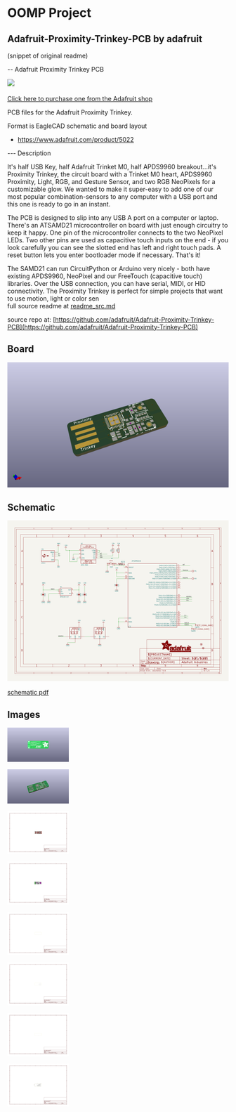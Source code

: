 # OOMP Project  
## Adafruit-Proximity-Trinkey-PCB  by adafruit  
  
(snippet of original readme)  
  
-- Adafruit Proximity Trinkey PCB  
  
<a href="http://www.adafruit.com/products/5022"><img src="assets/5022.jpg?raw=true" width="500px"><br/>  
Click here to purchase one from the Adafruit shop</a>  
  
PCB files for the Adafruit Proximity Trinkey.   
  
Format is EagleCAD schematic and board layout  
* https://www.adafruit.com/product/5022  
  
--- Description  
  
It's half USB Key, half Adafruit Trinket M0, half APDS9960 breakout...it's Proximity Trinkey, the circuit board with a Trinket M0 heart, APDS9960 Proximity, Light, RGB, and Gesture Sensor, and two RGB NeoPixels for a customizable glow. We wanted to make it super-easy to add one of our most popular combination-sensors to any computer with a USB port and this one is ready to go in an instant.  
  
The PCB is designed to slip into any USB A port on a computer or laptop. There's an ATSAMD21 microcontroller on board with just enough circuitry to keep it happy. One pin of the microcontroller connects to the two NeoPixel LEDs. Two other pins are used as capacitive touch inputs on the end - if you look carefully you can see the slotted end has left and right touch pads. A reset button lets you enter bootloader mode if necessary. That's it!  
  
The SAMD21 can run CircuitPython or Arduino very nicely - both have existing APDS9960, NeoPixel and our FreeTouch (capacitive touch) libraries. Over the USB connection, you can have serial, MIDI, or HID connectivity. The Proximity Trinkey is perfect for simple projects that want to use motion, light or color sen  
  full source readme at [readme_src.md](readme_src.md)  
  
source repo at: [https://github.com/adafruit/Adafruit-Proximity-Trinkey-PCB](https://github.com/adafruit/Adafruit-Proximity-Trinkey-PCB)  
## Board  
  
[![working_3d.png](working_3d_600.png)](working_3d.png)  
## Schematic  
  
[![working_schematic.png](working_schematic_600.png)](working_schematic.png)  
  
[schematic pdf](working_schematic.pdf)  
## Images  
  
[![working_3D_bottom.png](working_3D_bottom_140.png)](working_3D_bottom.png)  
  
[![working_3D_top.png](working_3D_top_140.png)](working_3D_top.png)  
  
[![working_assembly_page_01.png](working_assembly_page_01_140.png)](working_assembly_page_01.png)  
  
[![working_assembly_page_02.png](working_assembly_page_02_140.png)](working_assembly_page_02.png)  
  
[![working_assembly_page_03.png](working_assembly_page_03_140.png)](working_assembly_page_03.png)  
  
[![working_assembly_page_04.png](working_assembly_page_04_140.png)](working_assembly_page_04.png)  
  
[![working_assembly_page_05.png](working_assembly_page_05_140.png)](working_assembly_page_05.png)  
  
[![working_assembly_page_06.png](working_assembly_page_06_140.png)](working_assembly_page_06.png)  
